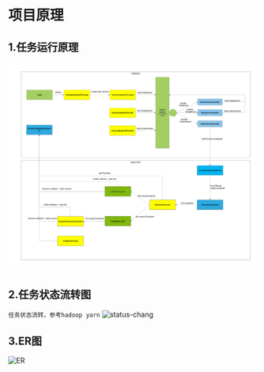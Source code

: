 # 项目原理
## 1.任务运行原理
![framework](../img/framework.png "运行原理")
## 2.任务状态流转图
```任务状态流转，参考hadoop yarn```
![status-chang](../img/status-change.png "状态流转图")

## 3.ER图
![ER](../img/lite-er.png "ER图")
